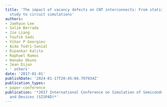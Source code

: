 ```yaml
---
title: 'The impact of vacancy defects on CNT interconnects: From statistical atomistic
  study to circuit simulations'
authors:
- Jaehyun Lee
- Salim Berrada
- Jie Liang
- Toufik Sadi
- Vihar P Georgiev
- Aida Todri-Sanial
- Dipankar Kalita
- Raphael Ramos
- Hanako Okuno
- Jean Dijon
- ' others'
date: '2017-01-01'
publishDate: '2024-01-17T20:45:04.797934Z'
publication_types:
- paper-conference
publication: '*2017 International Conference on Simulation of Semiconductor Processes
  and Devices (SISPAD)*'
---
```


